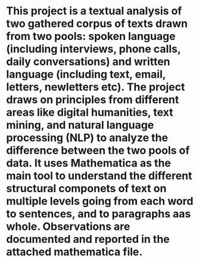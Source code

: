 # This project is a textual analysis of two gathered corpus of texts drawn from two pools: spoken language (including interviews, phone calls, daily conversations) and written language (including text, email, letters, newletters etc). The project draws on principles from different areas like digital humanities, text mining, and natural language processing (NLP) to analyze the difference between the two pools of data. It uses Mathematica as the main tool to understand the different structural componets of text on multiple levels going from each word to sentences, and to paragraphs aas whole. Observations are documented and reported in the attached mathematica file.
